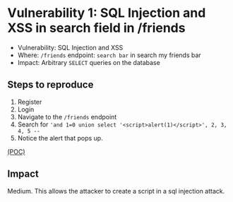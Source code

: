 # Vulnerability 1: SQL Injection and XSS in search field in /friends

- Vulnerability: SQL Injection and XSS
- Where: `/friends` endpoint: `search bar` in search my friends bar
- Impact: Arbitrary `SELECT` queries on the database

## Steps to reproduce

1. Register
2. Login
3. Navigate to the `/friends` endpoint
4. Search for `'and 1=0 union select '<script>alert(1)</script>', 2, 3, 4, 5 --  `
5. Notice the alert that pops up.

[(POC)](vuln10.py)

## Impact

Medium. This allows the attacker to create a script in a sql injection attack.
